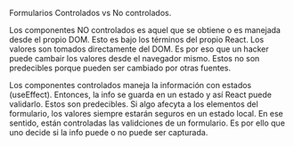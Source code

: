 Formularios Controlados vs No controlados.

Los componentes NO controlados es aquel que se obtiene o es manejada desde el propio DOM. Esto es bajo los términos del propio React.
Los valores son tomados directamente del DOM. Es por eso que un hacker puede cambair los valores desde el navegador mismo. Estos no son predecibles porque pueden ser cambiado por otras fuentes.

Los componentes controlados maneja la información con estados (useEffect). Entonces, la info se guarda en un estado y así React puede validarlo. Estos son predecibles. Si algo afecyta a los elementos del formulario, los valores siempre estarán seguros en un estado local. En ese sentido, están controladas las validciones de un formulario. Es por ello que uno decide si la info puede o no puede ser capturada.